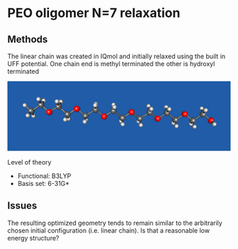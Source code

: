 # PEO oligomer N=7 relaxation

## Methods
The linear chain was created in IQmol and initially relaxed using the built in UFF potential. One chain end is methyl terminated the other is hydroxyl terminated

![alt text](https://github.com/wood-b/CompBook/blob/master/screenshots/070715_15.47.00.png?raw=true)

Level of theory
* Functional: B3LYP
* Basis set: 6-31G\*

## Issues
The resulting optimized geometry tends to remain similar to the arbitrarily chosen initial configuration (i.e. linear chain). Is that a reasonable low energy structure?

